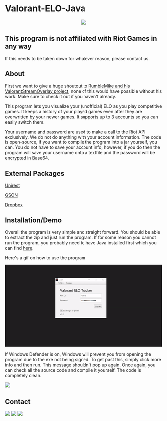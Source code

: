 # Valorant-ELO-Java

<p align="center">
  <img src="https://cdn.discordapp.com/attachments/297191765172158464/797699353414074378/unknown.png" width="700">
</p>


## This program is not affiliated with Riot Games in any way
If this needs to be taken down for whatever reason, please contact us. 

## About
First we want to give a huge shoutout to [RumbleMike and his ValorantStreamOverlay project](https://github.com/RumbleMike/ValorantStreamOverlay), none of this would have possible without his work. Make sure to check it out if you haven't already. 

This program lets you visualize your (unofficial) ELO as you play competitive games. It keeps a history of your played games even after they are overwritten by your newer games. It supports up to 3 accounts so you can easily switch them.

Your username and password are used to make a call to the Riot API exclusively. We do not do anything with your account information. The code is open-source, if you want to compile the program into a jar yourself, you can. You do not have to save your account info, however, if you do then the program will save your username onto a textfile and the password will be encrypted in Base64.

## External Packages
[Unirest](https://kong.github.io/unirest-java/)

[GSON](https://github.com/google/gson)

[Dropbox](https://github.com/dropbox/dropbox-sdk-java)

## Installation/Demo
Overall the program is very simple and straight forward. You should be able to extract the zip and just run the program. If for some reason you cannot run the program, you probably need to have Java installed first which you can find [here](https://www.java.com/en/download/).

Here's a gif on how to use the program

<p align="center">
  <img src="/demo.gif">
</p>


If Windows Defender is on, Windows will prevent you from opening the program due to the exe not being signed. To get past this, simply click more info and then run. This message shouldn't pop up again. Once again, you can check all the source code and compile it yourself. The code is completely clean.

<img src="https://i.imgur.com/tKt72qu.png" width="400">

## Contact
<p>
  <a href="https://twitter.com/FarFar0204"><img src="https://img.shields.io/badge/Twitter-@FarFar0204-1da1f2.svg?logo=twitter?style=for-the-badge&logo=appveyor"></a>
  <a><img src ="https://img.shields.io/badge/Discord-fofsfofs%238306-blueviolet?logo=discord"></a>
    <a><img src ="https://img.shields.io/badge/Discord-Torkoal64%233969-blueviolet?logo=discord"></a>
</p>

